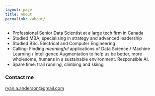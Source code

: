```yaml
---
layout: page
title: About
permalink: /about/
---
```


* Professional Senior Data Scientist at a large tech firm in Canada
* Studied MBA, specialising in strategy and advanced leadership
* Studied BSc. Electrical and Computer Engineering
* Calling: Finding _meaningful_ applications of Data Science / Machine Learning / Intelligence Augmentation to help us be better, more wholesome, humans in a sustainable environment. Responsible AI.
* Spare time: trail running, climbing and skiing

### Contact me

[ryan.a.anderson@gmail.com](mailto:ryan.a.anderson@gmail.com)
